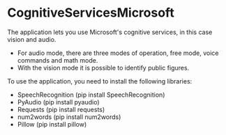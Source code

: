 # CognitiveServicesMicrosoft

The application lets you use Microsoft's cognitive services, in this case vision and audio.

 - For audio mode, there are three modes of operation, free mode, voice commands and math mode.
 - With the vision mode it is possible to identify public figures.

To use the application, you need to install the following libraries:
 - SpeechRecognition (pip install SpeechRecognition)
 - PyAudio (pip install pyaudio)
 - Requests (pip install requests) 
 - num2words (pip install num2words)
 - Pillow (pip install pillow)
